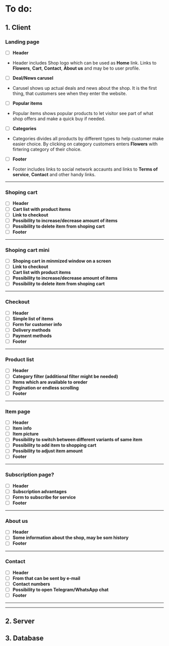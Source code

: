# To do:

## 1. Client

### Landing page
- [ ] **Header**
- Header includes Shop logo which can be used as **Home** link. Links to **Flowers**, **Cart**, **Contact**, **About us** and may be to user profile.
- [ ] **Deal/News carusel**
- Carusel shows up actual deals and news about the shop. It is the first thing, that customers see when they enter the website.
- [ ] **Popular items**
- Popular items shows popular products to let visitor see part of what shop offers and make a quick buy if needed.
- [ ] **Categories**
- Categories divides all products by different types to help customer make easier choice. By clicking on category customers enters **Flowers** with firtering category of their choice.
- [ ] **Footer**
- Footer includes links to social network accaunts and links to **Terms of service**, **Contact** and other handy links.

---

### Shoping cart
- [ ] **Header**
- [ ] **Cart list with product items**
- [ ] **Link to checkout**
- [ ] **Possibility to increase/decrease amount of items**
- [ ] **Possibility to delete item from shoping cart**
- [ ] **Footer**

---

### Shoping cart mini
- [ ] **Shoping cart in minmized window on a screen**
- [ ] **Link to checkout**
- [ ] **Cart list with product items**
- [ ] **Possibility to increase/decrease amount of items**
- [ ] **Possibility to delete item from shoping cart**

---

### Checkout
- [ ] **Header**
- [ ] **Simple list of items**
- [ ] **Form for customer info**
- [ ] **Delivery methods**
- [ ] **Payment methods**
- [ ] **Footer**

---

### Product list
- [ ] **Header**
- [ ] **Category filter (additional filter might be needed)**
- [ ] **Items which are available to oreder**
- [ ] **Pegination or endless scrolling**
- [ ] **Footer**

---

### Item page
- [ ] **Header**
- [ ] **Item info**
- [ ] **Item picture**
- [ ] **Possibility to switch between different variants of same item**
- [ ] **Possibility to add item to shopping cart**
- [ ] **Possibility to adjust item amount**
- [ ] **Footer**

---

### Subscription page?
- [ ] **Header**
- [ ] **Subscription advantages**
- [ ] **Form to subscribe for service**
- [ ] **Footer**

---

### About us
- [ ] **Header**
- [ ] **Some information about the shop, may be som history**
- [ ] **Footer**

---

### Contact
- [ ] **Header**
- [ ] **From that can be sent by e-mail**
- [ ] **Contact numbers**
- [ ] **Possibility to open Telegram/WhatsApp chat**
- [ ] **Footer**

---
---

## 2. Server

## 3. Database